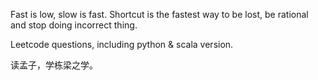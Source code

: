 Fast is low, slow is fast. 
Shortcut is the fastest way to be lost, be rational and stop doing incorrect thing. 


Leetcode questions, including python & scala version. 

读孟子，学栋梁之学。





